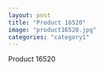 ```yaml
---
layout: post
title: "Product 16520"
image: "product16520.jpg"
categories: "category1"
---
```

Product 16520
